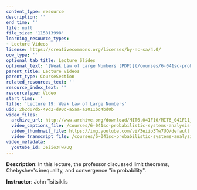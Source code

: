 ```yaml
---
content_type: resource
description: ''
end_time: ''
file: null
file_size: '115813998'
learning_resource_types:
- Lecture Videos
license: https://creativecommons.org/licenses/by-nc-sa/4.0/
ocw_type: ''
optional_tab_title: Lecture Slides
optional_text: '[Weak Law of Large Numbers (PDF)](/courses/6-041sc-probabilistic-systems-analysis-and-applied-probability-fall-2013/resources/mit6_041scf13_l19)'
parent_title: Lecture Videos
parent_type: CourseSection
related_resources_text: ''
resource_index_text: ''
resourcetype: Video
start_time: ''
title: 'Lecture 19: Weak Law of Large Numbers'
uid: 2b2d07d5-49d2-d90c-a5aa-a2011bc4bd0b
video_files:
  archive_url: http://www.archive.org/download/MIT6.041F10/MIT6_041F11_lec19_300k.mp4
  video_captions_file: /courses/6-041sc-probabilistic-systems-analysis-and-applied-probability-fall-2013/3eiio3Tw7UQ_captions.webvtt
  video_thumbnail_file: https://img.youtube.com/vi/3eiio3Tw7UQ/default.jpg
  video_transcript_file: /courses/6-041sc-probabilistic-systems-analysis-and-applied-probability-fall-2013/3eiio3Tw7UQ_transcript.pdf
video_metadata:
  youtube_id: 3eiio3Tw7UQ
---
```


**Description**: In this lecture, the professor discussed limit theorems, Chebyshev's inequality, and convergence "in probability".

**Instructor**: John Tsitsiklis

